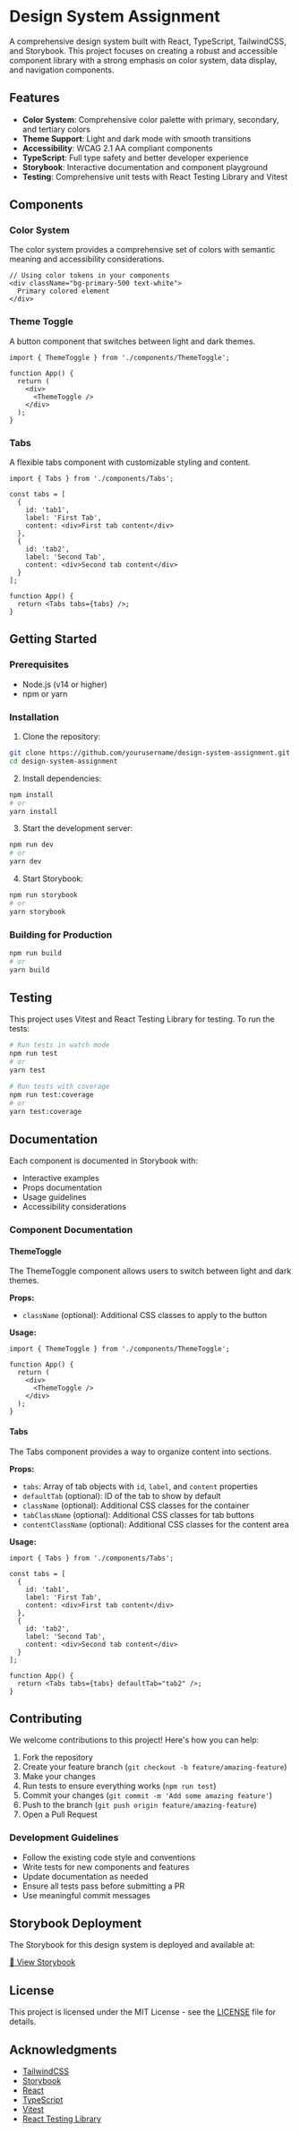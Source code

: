 # Design System Assignment

A comprehensive design system built with React, TypeScript, TailwindCSS, and Storybook. This project focuses on creating a robust and accessible component library with a strong emphasis on color system, data display, and navigation components.

## Features

- **Color System**: Comprehensive color palette with primary, secondary, and tertiary colors
- **Theme Support**: Light and dark mode with smooth transitions
- **Accessibility**: WCAG 2.1 AA compliant components
- **TypeScript**: Full type safety and better developer experience
- **Storybook**: Interactive documentation and component playground
- **Testing**: Comprehensive unit tests with React Testing Library and Vitest

## Components

### Color System
The color system provides a comprehensive set of colors with semantic meaning and accessibility considerations.

```tsx
// Using color tokens in your components
<div className="bg-primary-500 text-white">
  Primary colored element
</div>
```

### Theme Toggle
A button component that switches between light and dark themes.

```tsx
import { ThemeToggle } from './components/ThemeToggle';

function App() {
  return (
    <div>
      <ThemeToggle />
    </div>
  );
}
```

### Tabs
A flexible tabs component with customizable styling and content.

```tsx
import { Tabs } from './components/Tabs';

const tabs = [
  {
    id: 'tab1',
    label: 'First Tab',
    content: <div>First tab content</div>
  },
  {
    id: 'tab2',
    label: 'Second Tab',
    content: <div>Second tab content</div>
  }
];

function App() {
  return <Tabs tabs={tabs} />;
}
```

## Getting Started

### Prerequisites

- Node.js (v14 or higher)
- npm or yarn

### Installation

1. Clone the repository:
```bash
git clone https://github.com/yourusername/design-system-assignment.git
cd design-system-assignment
```

2. Install dependencies:
```bash
npm install
# or
yarn install
```

3. Start the development server:
```bash
npm run dev
# or
yarn dev
```

4. Start Storybook:
```bash
npm run storybook
# or
yarn storybook
```

### Building for Production

```bash
npm run build
# or
yarn build
```

## Testing

This project uses Vitest and React Testing Library for testing. To run the tests:

```bash
# Run tests in watch mode
npm run test
# or
yarn test

# Run tests with coverage
npm run test:coverage
# or
yarn test:coverage
```

## Documentation

Each component is documented in Storybook with:
- Interactive examples
- Props documentation
- Usage guidelines
- Accessibility considerations

### Component Documentation

#### ThemeToggle

The ThemeToggle component allows users to switch between light and dark themes.

**Props:**
- `className` (optional): Additional CSS classes to apply to the button

**Usage:**
```tsx
import { ThemeToggle } from './components/ThemeToggle';

function App() {
  return (
    <div>
      <ThemeToggle />
    </div>
  );
}
```

#### Tabs

The Tabs component provides a way to organize content into sections.

**Props:**
- `tabs`: Array of tab objects with `id`, `label`, and `content` properties
- `defaultTab` (optional): ID of the tab to show by default
- `className` (optional): Additional CSS classes for the container
- `tabClassName` (optional): Additional CSS classes for tab buttons
- `contentClassName` (optional): Additional CSS classes for the content area

**Usage:**
```tsx
import { Tabs } from './components/Tabs';

const tabs = [
  {
    id: 'tab1',
    label: 'First Tab',
    content: <div>First tab content</div>
  },
  {
    id: 'tab2',
    label: 'Second Tab',
    content: <div>Second tab content</div>
  }
];

function App() {
  return <Tabs tabs={tabs} defaultTab="tab2" />;
}
```

## Contributing

We welcome contributions to this project! Here's how you can help:

1. Fork the repository
2. Create your feature branch (`git checkout -b feature/amazing-feature`)
3. Make your changes
4. Run tests to ensure everything works (`npm run test`)
5. Commit your changes (`git commit -m 'Add some amazing feature'`)
6. Push to the branch (`git push origin feature/amazing-feature`)
7. Open a Pull Request

### Development Guidelines

- Follow the existing code style and conventions
- Write tests for new components and features
- Update documentation as needed
- Ensure all tests pass before submitting a PR
- Use meaningful commit messages


## Storybook Deployment

The Storybook for this design system is deployed and available at:

[🔗 View Storybook](https://main--68063710053681ed48a5b252.chromatic.com)

## License

This project is licensed under the MIT License - see the [LICENSE](LICENSE) file for details.

## Acknowledgments

- [TailwindCSS](https://tailwindcss.com/)
- [Storybook](https://storybook.js.org/)
- [React](https://reactjs.org/)
- [TypeScript](https://www.typescriptlang.org/)
- [Vitest](https://vitest.dev/)
- [React Testing Library](https://testing-library.com/docs/react-testing-library/intro/)
